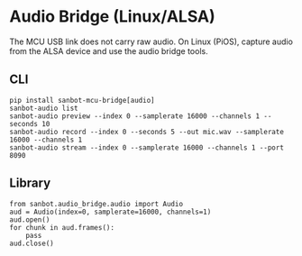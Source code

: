 # Audio Bridge (Linux/ALSA)

The MCU USB link does not carry raw audio. On Linux (PiOS), capture audio from
the ALSA device and use the audio bridge tools.

## CLI
```
pip install sanbot-mcu-bridge[audio]
sanbot-audio list
sanbot-audio preview --index 0 --samplerate 16000 --channels 1 --seconds 10
sanbot-audio record --index 0 --seconds 5 --out mic.wav --samplerate 16000 --channels 1
sanbot-audio stream --index 0 --samplerate 16000 --channels 1 --port 8090
```

## Library
```
from sanbot.audio_bridge.audio import Audio
aud = Audio(index=0, samplerate=16000, channels=1)
aud.open()
for chunk in aud.frames():
    pass
aud.close()
```

